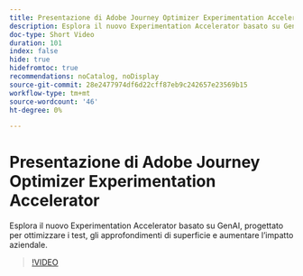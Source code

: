 ```yaml
---
title: Presentazione di Adobe Journey Optimizer Experimentation Accelerator
description: Esplora il nuovo Experimentation Accelerator basato su GenAI, progettato per ottimizzare i test, gli approfondimenti di superficie e aumentare l’impatto aziendale.
doc-type: Short Video
duration: 101
index: false
hide: true
hidefromtoc: true
recommendations: noCatalog, noDisplay
source-git-commit: 28e2477974df6d22cff87eb9c242657e23569b15
workflow-type: tm+mt
source-wordcount: '46'
ht-degree: 0%

---
```



# Presentazione di Adobe Journey Optimizer Experimentation Accelerator

Esplora il nuovo Experimentation Accelerator basato su GenAI, progettato per ottimizzare i test, gli approfondimenti di superficie e aumentare l’impatto aziendale.

<!-- 62_S531_3442531_100_introducing-the-adobe-journey-optimizer-experimentation-accelerator -->
>[!VIDEO](https://video.tv.adobe.com/v/3460361/?learn=on&enablevpops=true&captions=ita)

